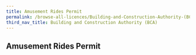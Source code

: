 ```yaml
---
title: Amusement Rides Permit
permalink: /browse-all-licences/Building-and-Construction-Authority-(BCA)/
third_nav_title: Building and Construction Authority (BCA)
---
```

## Amusement Rides Permit
